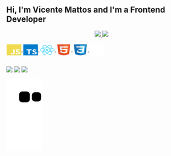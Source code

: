 ## Hi, I'm Vicente Mattos and I'm a Frontend Developer
<div align="center">
  <a href="https://github.com/vicentemattos1">
  <img height="180em" src="https://github-readme-stats.vercel.app/api?username=vicentemattos1&show_icons=true&theme=dracula&include_all_commits=true&count_private=true"/>
  <img height="180em" src="https://github-readme-stats.vercel.app/api/top-langs/?username=vicentemattos1&layout=compact&langs_count=7&theme=dracula"/>
</div>
<div style="display: inline_block"><br>
  <img align="center" alt="Vicente-Js" height="30" width="40" src="https://raw.githubusercontent.com/devicons/devicon/master/icons/javascript/javascript-plain.svg">
  <img align="center" alt="Vicente-Ts" height="30" width="40" src="https://raw.githubusercontent.com/devicons/devicon/master/icons/typescript/typescript-plain.svg">
  <img align="center" alt="Vicente-React" height="30" width="40" src="https://raw.githubusercontent.com/devicons/devicon/master/icons/react/react-original.svg">
  <img align="center" alt="Vicente-HTML" height="30" width="40" src="https://raw.githubusercontent.com/devicons/devicon/master/icons/html5/html5-original.svg">
  <img align="center" alt="Vicente-CSS" height="30" width="40" src="https://raw.githubusercontent.com/devicons/devicon/master/icons/css3/css3-original.svg">
  <img align="center" alt="Vicente-Nextjs" height="30" width="40"  src="./images/next-js-white.svg">

</div>
  
  ##
 
<div> 
  <a href = "vicentemattosf@gmail.com"><img src="https://img.shields.io/badge/Gmail-D14836?style=for-the-badge&logo=gmail&logoColor=white" target="_blank"></a>
  <a href="https://www.linkedin.com/in/vicentemattos1" target="_blank"><img src="https://img.shields.io/badge/-LinkedIn-%230077B5?style=for-the-badge&logo=linkedin&logoColor=white" target="_blank"></a> 
    <a href="vicentemattos1@hotmail.com" target="_blank"><img src="https://img.shields.io/badge/Microsoft_Outlook-0078D4?style=for-the-badge&logo=microsoft-outlook&logoColor=white" target="_blank"></a> 
 
  ![Snake animation](https://github.com/rafaballerini/rafaballerini/blob/output/github-contribution-grid-snake.svg)
 
</div>
